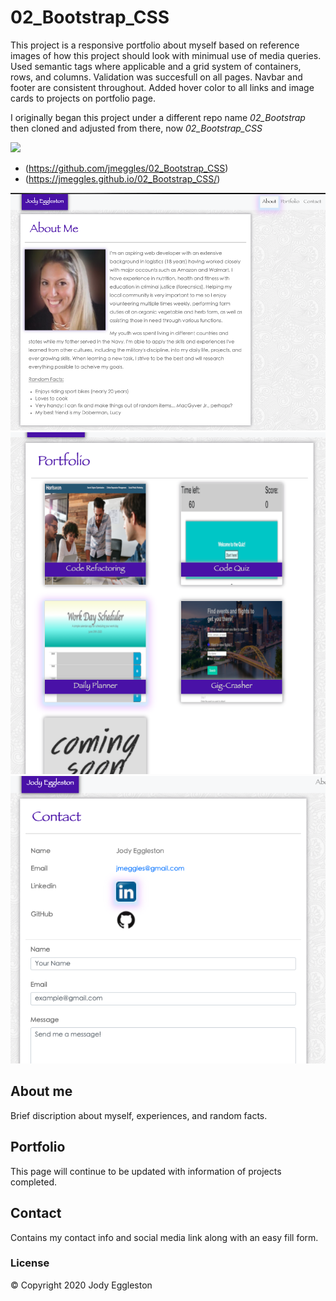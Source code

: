 # 02_Bootstrap_CSS

This project is a responsive portfolio about myself based on reference images of how this project should look with minimual use of media queries.  Used semantic tags where applicable and a grid system of containers, rows, and columns.  Validation was succesfull on all pages.  Navbar and footer are consistent throughout.  Added hover color to all links and image cards to projects on portfolio page.  

I originally began this project under a different repo name *02_Bootstrap* then cloned and adjusted from there, now *02_Bootstrap_CSS*

![](https://media.giphy.com/media/XekbvmcpP01KaD8VDo/giphy.gif)

- (https://github.com/jmeggles/02_Bootstrap_CSS)
- (https://jmeggles.github.io/02_Bootstrap_CSS/)

<img src="./assets/images/screenshot.png" width=600>
<img src="./assets/images/screenshot2.png" width=600>
<img src="./assets/images/screenshot3.png" width=600>


## About me
Brief discription about myself, experiences, and random facts. 

## Portfolio
This page will continue to be updated with information of projects completed. 

## Contact
Contains my contact info and social media link along with an easy fill form.

### License
© Copyright 2020 Jody Eggleston
